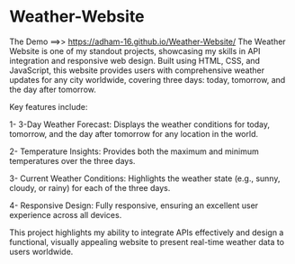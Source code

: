 # Weather-Website
The Demo ==>> https://adham-16.github.io/Weather-Website/
The Weather Website is one of my standout projects, showcasing my skills in API integration and responsive web design. Built using HTML, CSS, and JavaScript, this website provides users with comprehensive weather updates for any city worldwide, covering three days: today, tomorrow, and the day after tomorrow.

Key features include:

1- 3-Day Weather Forecast: Displays the weather conditions for today, tomorrow, and the day after tomorrow for any location in the world.

2- Temperature Insights: Provides both the maximum and minimum temperatures over the three days.

3- Current Weather Conditions: Highlights the weather state (e.g., sunny, cloudy, or rainy) for each of the three days.

4- Responsive Design: Fully responsive, ensuring an excellent user experience across all devices.

This project highlights my ability to integrate APIs effectively and design a functional, visually appealing website to present real-time weather data to users worldwide.
